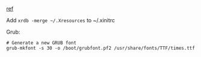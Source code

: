 [ref](https://wiki.archlinux.org/index.php/HiDPI)

Add `xrdb -merge ~/.Xresources` to ~/.xinitrc

Grub:
```shell
# Generate a new GRUB font
grub-mkfont -s 30 -o /boot/grubfont.pf2 /usr/share/fonts/TTF/times.ttf
```
